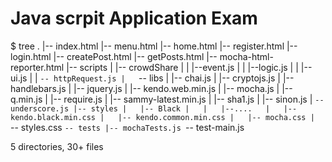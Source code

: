 Java scrpit Application Exam
==================================
$ tree
.
|-- index.html
|-- menu.html
|-- home.html
|-- register.html
|-- login.html
|-- createPost.html
|-- getPosts.html
|-- mocha-html-reporter.html
|-- scripts
|   |-- crowdShare
|   |   |--event.js
|   |   |--logic.js
|   |   |--ui.js
|   |    `-- httpRequest.js
|   `-- libs
|       |-- chai.js
|       |-- cryptojs.js
|       |-- handlebars.js
|       |-- jquery.js
|       |-- kendo.web.min.js
|       |-- mocha.js
|       |-- q.min.js
|       |-- require.js
|       |-- sammy-latest.min.js
|       |-- sha1.js
|       |-- sinon.js
|       `-- underscore.js
|-- styles
|   |-- Black
|   |   |--....  
|   |-- kendo.black.min.css
|   |-- kendo.common.min.css
|   |-- mocha.css
|   `-- styles.css
`-- tests
    |-- mochaTests.js
    `-- test-main.js

5 directories, 30+ files
```